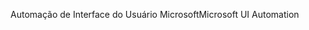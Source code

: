 <span data-ttu-id="e18b1-101">Automação de Interface do Usuário Microsoft</span><span class="sxs-lookup"><span data-stu-id="e18b1-101">Microsoft UI Automation</span></span>